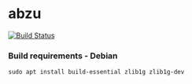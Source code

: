 # abzu

[![Build Status](https://travis-ci.org/abzu-lang/abzu.svg?branch=master)](https://travis-ci.org/abzu-lang/abzu)

### Build requirements - Debian

    sudo apt install build-essential zlib1g zlib1g-dev 
